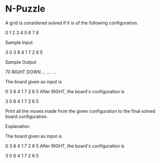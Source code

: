 # N-Puzzle

A grid is considered solved if it is of the following configuration.

0 1 2
3 4 5
6 7 8

Sample Input

3
0
3
8
4
1
7
2
6
5

Sample Output

70
RIGHT
DOWN
...
...
...

The board given as input is

0 3 8
4 1 7
2 6 5
After RIGHT, the board's configuration is

3 0 8
4 1 7
2 6 5

Print all the moves made from the given configuration to the final solved board configuration.



Explanation

The board given as input is

0 3 8
4 1 7
2 6 5
After RIGHT, the board's configuration is

3 0 8
4 1 7
2 6 5
